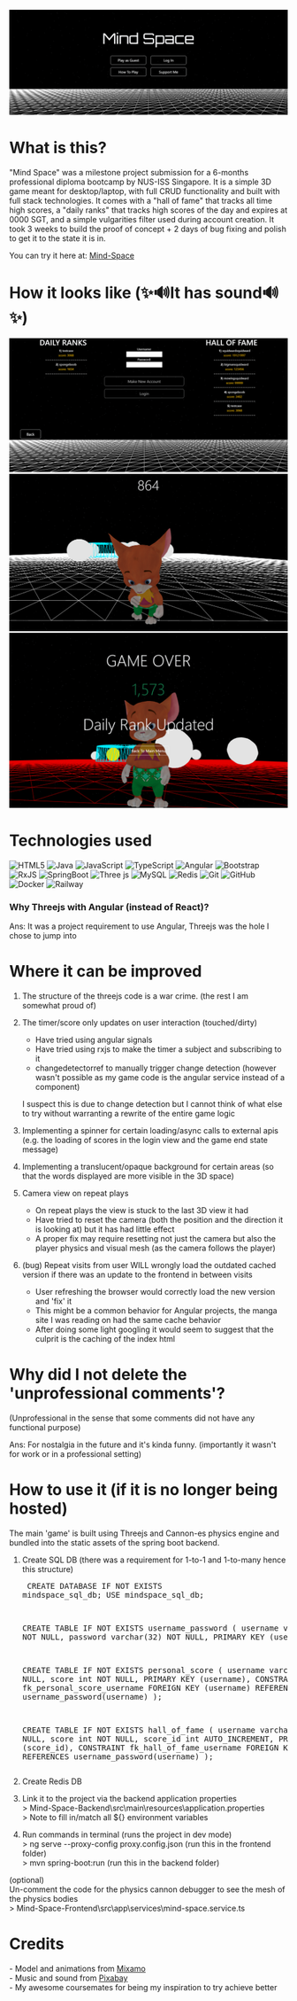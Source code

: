 ![MindSpace-Banner](readme-assets/mindspace-banner.png)
# What is this?
"Mind Space" was a milestone project submission for a 6-months professional diploma bootcamp by NUS-ISS Singapore. It is a simple 3D game meant for desktop/laptop, with full CRUD functionality and built with full stack technologies. It comes with a "hall of fame" that tracks all time high scores, a "daily ranks" that tracks high scores of the day and expires at 0000 SGT, and a simple vulgarities filter used during account creation. It took 3 weeks to build the proof of concept + 2 days of bug fixing and polish to get it to the state it is in.

You can try it here at: [Mind-Space](https://mind-space.up.railway.app/)

# How it looks like (✨🔊It has sound🔊✨)
![Login-View](readme-assets/login-view.png)
![Game-Start](readme-assets/game-start.png)
![Game-End](readme-assets/game-end.png)

# Technologies used
![HTML5](https://img.shields.io/badge/html5-%23E34F26.svg?style=for-the-badge&logo=html5&logoColor=white) ![Java](https://img.shields.io/badge/java-%23ED8B00.svg?style=for-the-badge&logo=openjdk&logoColor=white) ![JavaScript](https://img.shields.io/badge/javascript-%23323330.svg?style=for-the-badge&logo=javascript&logoColor=%23F7DF1E) ![TypeScript](https://img.shields.io/badge/typescript-%23007ACC.svg?style=for-the-badge&logo=typescript&logoColor=white) ![Angular](https://img.shields.io/badge/angular-%23DD0031.svg?style=for-the-badge&logo=angular&logoColor=white) ![Bootstrap](https://img.shields.io/badge/bootstrap-%238511FA.svg?style=for-the-badge&logo=bootstrap&logoColor=white) ![RxJS](https://img.shields.io/badge/rxjs-%23B7178C.svg?style=for-the-badge&logo=reactivex&logoColor=white) ![SpringBoot](https://img.shields.io/badge/springboot-%236DB33F.svg?style=for-the-badge&logo=springboot&logoColor=white) ![Three js](https://img.shields.io/badge/threejs-black?style=for-the-badge&logo=three.js&logoColor=white) ![MySQL](https://img.shields.io/badge/mysql-4479A1.svg?style=for-the-badge&logo=mysql&logoColor=white) ![Redis](https://img.shields.io/badge/redis-%23DD0031.svg?style=for-the-badge&logo=redis&logoColor=white) ![Git](https://img.shields.io/badge/git-%23F05033.svg?style=for-the-badge&logo=git&logoColor=white) ![GitHub](https://img.shields.io/badge/github-%23121011.svg?style=for-the-badge&logo=github&logoColor=white) ![Docker](https://img.shields.io/badge/docker-%230db7ed.svg?style=for-the-badge&logo=docker&logoColor=white) ![Railway](https://img.shields.io/badge/Railway-black?style=for-the-badge&logo=Railway)

### Why Threejs with Angular (instead of React)?
Ans: It was a project requirement to use Angular, Threejs was the hole I chose to jump into

# Where it can be improved
1. The structure of the threejs code is a war crime. (the rest I am somewhat proud of)

2. The timer/score only updates on user interaction (touched/dirty)
    - Have tried using angular signals
    - Have tried using rxjs to make the timer a subject and subscribing to it
    - changedetectorref to manually trigger change detection (however wasn't possible as my game code is the angular service instead of a component)

    I suspect this is due to change detection but I cannot think of what else to try without warranting a rewrite of the entire game logic

3. Implementing a spinner for certain loading/async calls to external apis (e.g. the loading of scores in the login view and the game end state message)

4. Implementing a translucent/opaque background for certain areas (so that the words displayed are more visible in the 3D space)

5. Camera view on repeat plays
    - On repeat plays the view is stuck to the last 3D view it had
    - Have tried to reset the camera (both the position and the direction it is looking at) but it has had little effect
    - A proper fix may require resetting not just the camera but also the player physics and visual mesh (as the camera follows the player)

6. (bug) Repeat visits from user WILL wrongly load the outdated cached version if there was an update to the frontend in between visits
    - User refreshing the browser would correctly load the new version and 'fix' it
    - This might be a common behavior for Angular projects, the manga site I was reading on had the same cache behavior
    - After doing some light googling it would seem to suggest that the culprit is the caching of the index html

# Why did I not delete the 'unprofessional comments'?
(Unprofessional in the sense that some comments did not have any functional purpose)

Ans: For nostalgia in the future and it's kinda funny. (importantly it wasn't for work or in a professional setting)

# How to use it (if it is no longer being hosted)
The main 'game' is built using Threejs and Cannon-es physics engine and bundled into the static assets of the spring boot backend.

1) Create SQL DB (there was a requirement for 1-to-1 and 1-to-many hence this structure)<br><pre>
    CREATE DATABASE IF NOT EXISTS mindspace_sql_db;
    USE mindspace_sql_db;

    CREATE TABLE IF NOT EXISTS username_password (
        username varchar(32) NOT NULL,
        password varchar(32) NOT NULL,
        PRIMARY KEY (username)
    );

    CREATE TABLE IF NOT EXISTS personal_score (
        username varchar(32) NOT NULL,
        score int NOT NULL,
        PRIMARY KEY (username),
        CONSTRAINT fk_personal_score_username FOREIGN KEY (username) REFERENCES username_password(username)
    );

    CREATE TABLE IF NOT EXISTS hall_of_fame (
        username varchar(32) NOT NULL,
        score int NOT NULL,
        score_id int AUTO_INCREMENT,
        PRIMARY KEY (score_id),
        CONSTRAINT fk_hall_of_fame_username FOREIGN KEY (username) REFERENCES username_password(username)
    );</pre>
2) Create Redis DB

3) Link it to the project via the backend application properties<br>
\> Mind-Space-Backend\src\main\resources\application.properties<br>
\> Note to fill in/match all ${} environment variables

4) Run commands in terminal (runs the project in dev mode)<br>
\> ng serve --proxy-config proxy.config.json (run this in the frontend folder)<br>
\> mvn spring-boot:run (run this in the backend folder)

(optional)<br>
Un-comment the code for the physics cannon debugger to see the mesh of the physics bodies<br>
\>  Mind-Space-Frontend\src\app\services\mind-space.service.ts<br>

# Credits
\- Model and animations from [Mixamo](https://www.mixamo.com/)<br>
\- Music and sound from [Pixabay](https://pixabay.com/)<br>
\- My awesome coursemates for being my inspiration to try achieve better
